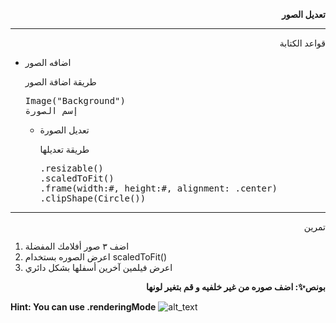 <p>
<p dir="rtl">
<strong>تعديل الصور </strong></p>
</p>
<hr>
<p>
<p dir="rtl">
قواعد الكتابة</p>
</p>
<ul>
<li>اضافه الصور
<p>
    <p dir="rtl">
طريقة اضافة الصور</p>
</p>


<pre class="prettyprint">Image("Background")
إسم الصورة </pre>
<ul>
<li>تعديل الصورة
<p>
    <p dir="rtl">
طريقة تعديلها</p>
</p>


<pre
class="prettyprint">.resizable()
.scaledToFit()
.frame(width:#, height:#, alignment: .center)
.clipShape(Circle())</pre>
</li>
</ul>
</li>
</ul>
<hr>
<p>
<p dir="rtl">
تمرين</p>
</p>
<ol>
<li>اضف ٣ صور أفلامك المفضلة
<li>اعرض الصوره بستخدام scaledToFit()
<li>اعرض فيلمين آخرين أسفلها بشكل دائري
</li>
</ol>
<p>
<p dir="rtl">
<strong>بونص✨: اضف صوره من غير خلفيه و قم بتغير لونها </strong></p>
</p>
<p>
<strong>						Hint: You can use .renderingMode</strong>
<img src="images/image1.gif" width="" alt="alt_text" title="image_tooltip">
</p>
